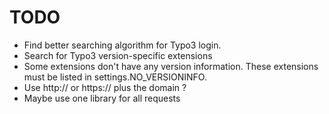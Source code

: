 # TODO

* Find better searching algorithm for Typo3 login.
* Search for Typo3 version-specific extensions
* Some extensions don't have any version information. These extensions must be listed in settings.NO_VERSIONINFO.
* Use http:// or https:// plus the domain ?
* Maybe use one library for all requests